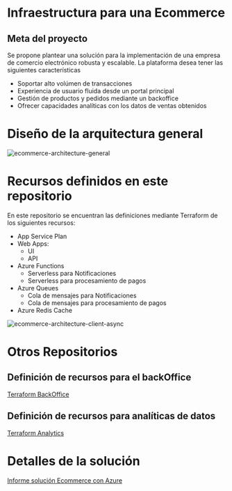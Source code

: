 # Infraestructura para una Ecommerce

## Meta del proyecto

Se propone plantear una solución para la implementación de una empresa de comercio electrónico robusta y escalable.
La plataforma desea tener las siguientes características

- Soportar alto volúmen de transacciones
- Experiencia de usuario fluida desde un portal principal
- Gestión de productos y pedidos mediante un backoffice
- Ofrecer capacidades analíticas con los datos de ventas obtenidos

# Diseño de la arquitectura general

![ecommerce-architecture-general](https://github.com/user-attachments/assets/98d141e9-9c8d-40c4-bb88-ba6c9707fb0a)

# Recursos definidos en este repositorio

En este repositorio se encuentran las definiciones mediante Terraform de los siguientes recursos:

- App Service Plan
- Web Apps:
  - UI
  - API
- Azure Functions
  - Serverless para Notificaciones
  - Serverless para procesamiento de pagos
- Azure Queues
  - Cola de mensajes para Notificaciones
  - Cola de mensajes para procesamiento de pagos
- Azure Redis Cache

![ecommerce-architecture-client-async](https://github.com/user-attachments/assets/e3e148aa-0047-4405-8204-2b17816d8e03)

# Otros Repositorios

## Definición de recursos para el backOffice

[Terraform BackOffice](https://github.com/sammycastl/ecommerce-infra-nginx-erp-db)

## Definición de recursos para analíticas de datos

[Terraform Analytics](https://github.com/DaroGard/ecommerce-experts-etl-repo)


# Detalles de la solución

[Informe solución Ecommerce con Azure](https://docs.google.com/document/d/1ezOdflO207IYb7VPjgMHN3QuSF-Ad6scydfD9Bdw7_0/edit?usp=sharing)
